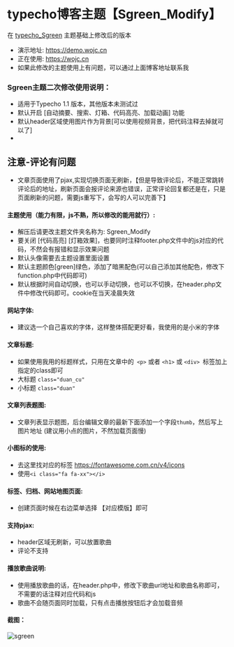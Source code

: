 # typecho博客主题【Sgreen_Modify】
在 [typecho_Sgreen](https://github.com/yiyeticms/typecho_Sgreen) 主题基础上修改后的版本


- 演示地址: https://demo.wojc.cn
- 正在使用: https://wojc.cn
- 如果此修改的主题使用上有问题，可以通过上面博客地址联系我

### Sgreen主题二次修改使用说明：
- 适用于Typecho 1.1 版本，其他版本未测试过
- 默认开启 [自动摘要、搜索、灯箱、代码高亮、加载动画] 功能
- 默认header区域使用图片作为背景[可以使用视频背景，把代码注释去掉就可以了]
- 
## 注意-评论有问题
- 文章页面使用了pjax,实现切换页面无刷新，【但是导致评论后，不能正常跳转评论后的地址，刷新页面会报评论来源也错误，正常评论回复都还是在，只是页面刷新的问题，需要js重写下，会写的人可以完善下】

#### 主题使用（能力有限，js不熟，所以修改的能用就行）:
- 解压后请更改主题文件夹名称为: Sgreen_Modify
- 要关闭 [代码高亮] [灯箱效果]，也要同时注释footer.php文件中的js对应的代码，不然会有报错和显示效果问题
- 默认头像需要去主题设置里面设置
- 默认主题颜色[green]绿色，添加了暗黑配色(可以自己添加其他配色，修改下function.php中代码即可)
- 默认根据时间自动切换，也可以手动切换，也可以不切换，在header.php文件中修改代码即可。cookie在当天凌晨失效

#### 网站字体: 
- 建议选一个自己喜欢的字体，这样整体搭配更好看，我使用的是小米的字体

#### 文章标题:
- 如果使用我用的标题样式，只用在文章中的``` <p>``` 或者 ```<h1>``` 或 ```<div> ```标签加上指定的class即可
- 大标题 ```class="duan_cu" ```
- 小标题 ```class="duan" ```

#### 文章列表题图:
- 文章列表显示题图，后台编辑文章的最新下面添加一个字段```thumb```，然后写上图片地址 (建议用小点的图片，不然加载页面慢)

#### 小图标的使用:
- 去这里找对应的标签 https://fontawesome.com.cn/v4/icons
- 使用```<i class="fa fa-xx"></i>```
  
#### 标签、归档、网站地图页面: 
- 创建页面时候在右边菜单选择 【对应模版】即可

#### 支持pjax:
- header区域无刷新，可以放置歌曲
- 评论不支持

#### 播放歌曲说明:
- 使用播放歌曲的话，在header.php中，修改下歌曲url地址和歌曲名称即可，不需要的话注释对应代码和js
- 歌曲不会随页面同时加载，只有点击播放按钮后才会加载音频

#### 截图：

![sgreen](https://github.com/jcorg/Sgreen_Modify/blob/master/screenshot.png)

